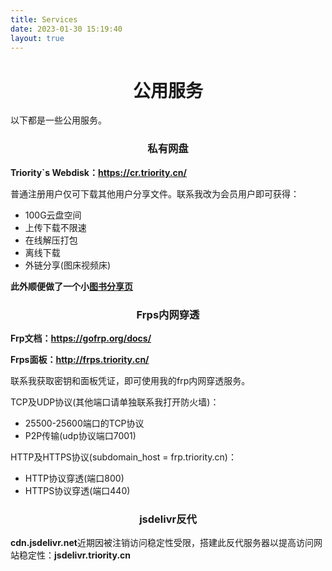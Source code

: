 ```yaml
---
title: Services
date: 2023-01-30 15:19:40
layout: true
---
```

# <center> 公用服务
以下都是一些公用服务。

### <center> 私有网盘
**Triority`s Webdisk：https://cr.triority.cn/**

普通注册用户仅可下载其他用户分享文件。联系我改为会员用户即可获得：
+ 100G云盘空间
+ 上传下载不限速
+ 在线解压打包
+ 离线下载
+ 外链分享(图床视频床)

**此外顺便做了一个小[图书分享页](https://cr.triority.cn/s/zPtz)**

### <center> Frps内网穿透
**Frp文档：https://gofrp.org/docs/**

**Frps面板：http://frps.triority.cn/**

联系我获取密钥和面板凭证，即可使用我的frp内网穿透服务。

TCP及UDP协议(其他端口请单独联系我打开防火墙)：
+ 25500-25600端口的TCP协议
+ P2P传输(udp协议端口7001)

HTTP及HTTPS协议(subdomain_host = frp.triority.cn)：
+ HTTP协议穿透(端口800)
+ HTTPS协议穿透(端口440)

### <center> jsdelivr反代
**cdn.jsdelivr.net**近期因被注销访问稳定性受限，搭建此反代服务器以提高访问网站稳定性：**jsdelivr.triority.cn**
